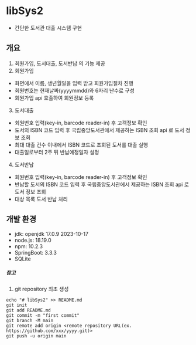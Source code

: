 # libSys2
- 간단한 도서관 대출 시스템 구현

## 개요
1. 회원가입, 도서대출, 도서반납 의 기능 제공
2. 회원가입
- 화면에서 이름, 생년월일을 입력 받고 회원가입절차 진행
- 회원번호는 현재날짜(yyyymmdd)와 6자리 난수로 구성
- 회원가입 api 호출하여 회원정보 등록
3. 도서대출
- 회원번호 입력(key-in, barcode reader-in) 후 고객정보 확인
- 도서의 ISBN 코드 입력 후 국립중앙도서관에서 제공하는 ISBN 조회 api 로 도서 정보 조회
- 최대 대출 건수 이내에서 ISBN 코드로 조회된 도서를 대출 실행
- 대출일로부터 2주 뒤 반납예정일자 설정
4. 도서반납
- 회원번호 입력(key-in, barcode reader-in) 후 고객정보 확인
- 반납할 도서의 ISBN 코드 입력 후 국립중앙도서관에서 제공하는 ISBN 조회 api 로 도서 정보 조회
- 대상 목록 도서 반납 처리

## 개발 환경
- jdk: openjdk 17.0.9 2023-10-17 
- node.js: 18.19.0
- npm: 10.2.3
- SpringBoot: 3.3.3
- SQLite

##### 참고
1. git repository 최초 생성
```
echo "# libSys2" >> README.md
git init
git add README.md
git commit -m "first commit"
git branch -M main
git remote add origin <remote repository URL(ex. https://github.com/xxx/yyyy.git)>
git push -u origin main
```
